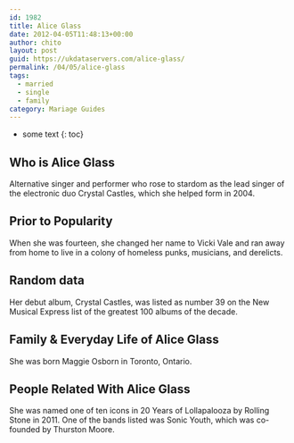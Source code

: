 ```yaml
---
id: 1982
title: Alice Glass
date: 2012-04-05T11:48:13+00:00
author: chito
layout: post
guid: https://ukdataservers.com/alice-glass/
permalink: /04/05/alice-glass  
tags:
  - married
  - single
  - family
category: Mariage Guides
---
```


* some text
{: toc}


## Who is  Alice Glass
                  
                  
                  
Alternative singer and performer who rose to stardom as the lead singer of the electronic duo Crystal Castles, which she helped form in 2004.
                  
                
                
                
## Prior to Popularity 
                  
                  
                  
When she was fourteen, she changed her name to Vicki Vale and ran away from home to live in a colony of homeless punks, musicians, and derelicts.
                  
                
                
                
## Random data 
                  
                  
                  
Her debut album, Crystal Castles, was listed as number 39 on the New Musical Express list of the greatest 100 albums of the decade.
                  
                
                
                
## Family & Everyday Life of Alice Glass
                  
                  
                  
She was born Maggie Osborn in Toronto, Ontario.
                  
                
                
                
## People Related With  Alice Glass
                  
                  
                  
She was named one of ten icons in 20 Years of Lollapalooza by Rolling Stone in 2011. One of the bands listed was Sonic Youth, which was co-founded by Thurston Moore.
                  
                
              
            
          
          
          
    
    
  
